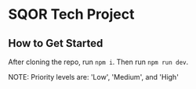 # SQOR Tech Project

## How to Get Started

After cloning the repo, run `npm i`. Then run `npm run dev`.

NOTE: Priority levels are: 'Low', 'Medium', and 'High'

